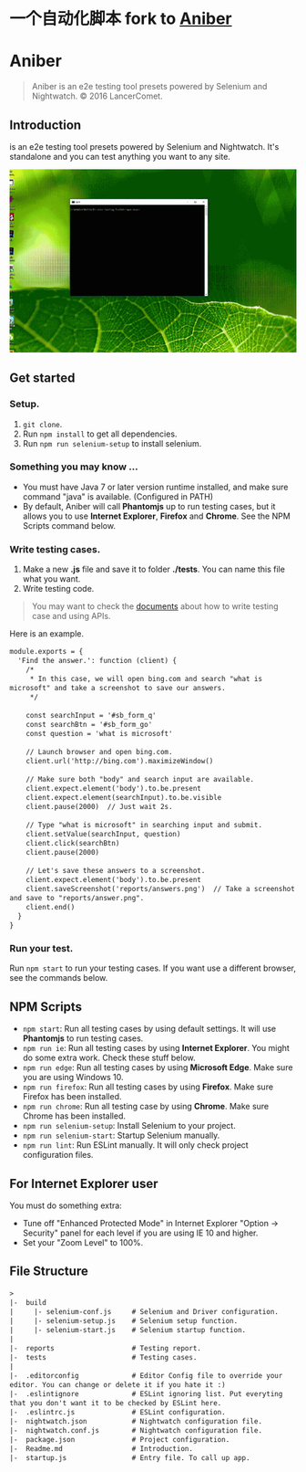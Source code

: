 # 一个自动化脚本 fork to [Aniber](https://github.com/LancerComet/Aniber) 
# Aniber
> Aniber is an e2e testing tool presets powered by Selenium and Nightwatch.
> © 2016 LancerComet.

## Introduction
is an e2e testing tool presets powered by Selenium and Nightwatch.
It's standalone and you can test anything you want to any site.

![](https://raw.githubusercontent.com/LancerComet/Aniber/master/assets/preview.gif)


## Get started

### Setup.
1. `git clone`.
2. Run `npm install` to get all dependencies.
3. Run `npm run selenium-setup` to install selenium.

### Something you may know ...
- You must have Java 7 or later version runtime installed, and make sure command "java" is available. (Configured in PATH)
- By default, Aniber will call **Phantomjs** up to run testing cases, but it allows you to use **Internet Explorer**, **Firefox** and **Chrome**. See the NPM Scripts command below.

### Write testing cases.
1. Make a new **.js** file and save it to folder **./tests**. You can name this file what you want.
2. Write testing code.
> You may want to check the [documents](http://nightwatchjs.org/guide#unit-testing) about how to write testing case and using APIs.

  Here is an example.
  ```
  module.exports = {
    'Find the answer.': function (client) {
      /*
       * In this case, we will open bing.com and search "what is microsoft" and take a screenshot to save our answers.
       */

      const searchInput = '#sb_form_q'
      const searchBtn = '#sb_form_go'
      const question = 'what is microsoft'

      // Launch browser and open bing.com.
      client.url('http://bing.com').maximizeWindow()

      // Make sure both "body" and search input are available.
      client.expect.element('body').to.be.present
      client.expect.element(searchInput).to.be.visible
      client.pause(2000)  // Just wait 2s.

      // Type "what is microsoft" in searching input and submit.
      client.setValue(searchInput, question)
      client.click(searchBtn)
      client.pause(2000)

      // Let's save these answers to a screenshot.
      client.expect.element('body').to.be.present
      client.saveScreenshot('reports/answers.png')  // Take a screenshot and save to "reports/answer.png".
      client.end()
    }
  }
  ```

### Run your test.
Run `npm start` to run your testing cases.
If you want use a different browser, see the commands below.

## NPM Scripts
 - `npm start`: Run all testing cases by using default settings. It will use **Phantomjs** to run testing cases.
 - `npm run ie`: Run all testing cases by using **Internet Explorer**. You might do some extra work. Check these stuff below.
 - `npm run edge`: Run all testing cases by using **Microsoft Edge**. Make sure you are using Windows 10.
 - `npm run firefox`: Run all testing cases by using **Firefox**. Make sure Firefox has been installed.
 - `npm run chrome`: Run all testing case by using **Chrome**. Make sure Chrome has been installed.
 - `npm run selenium-setup`: Install Selenium to your project.
 - `npm run selenium-start`: Startup Selenium manually.
 - `npm run lint`: Run ESLint manually. It will only check project configuration files.

## For Internet Explorer user
You must do something extra:
 - Tune off "Enhanced Protected Mode" in Internet Explorer "Option -> Security" panel for each level if you are using IE 10 and higher.
 - Set your "Zoom Level" to 100%.

## File Structure
```
>
|-  build
|     |- selenium-conf.js     # Selenium and Driver configuration.
|     |- selenium-setup.js    # Selenium setup function.
|     |- selenium-start.js    # Selenium startup function.
|
|-  reports                   # Testing report.
|-  tests                     # Testing cases.
|
|-  .editorconfig             # Editor Config file to override your editor. You can change or delete it if you hate it :)
|-  .eslintignore             # ESLint ignoring list. Put everyting that you don't want it to be checked by ESLint here.
|-  .eslintrc.js              # ESLint configuration.
|-  nightwatch.json           # Nightwatch configuration file.
|-  nightwatch.conf.js        # Nightwatch configuration file.
|-  package.json              # Project configuration.
|-  Readme.md                 # Introduction.
|-  startup.js                # Entry file. To call up app.
```
